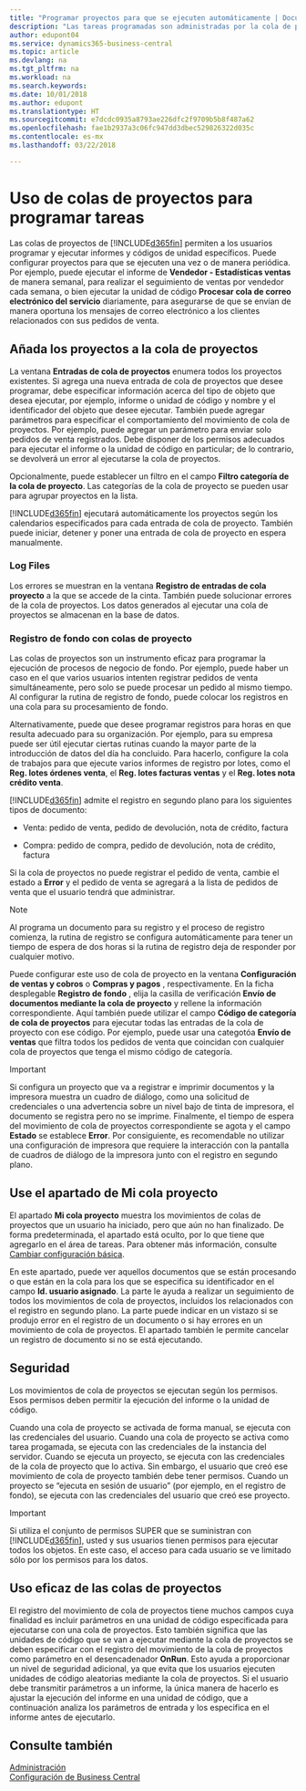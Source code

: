 ```yaml
---
title: "Programar proyectos para que se ejecuten automáticamente | Documentos de Microsoft"
description: "Las tareas programadas son administradas por la cola de proyecto. Estos proyectos ejecutan informes y unidades de código. Puede configurar proyectos para que se ejecuten una vez o de manera periódica."
author: edupont04
ms.service: dynamics365-business-central
ms.topic: article
ms.devlang: na
ms.tgt_pltfrm: na
ms.workload: na
ms.search.keywords: 
ms.date: 10/01/2018
ms.author: edupont
ms.translationtype: HT
ms.sourcegitcommit: e7dcdc0935a8793ae226dfc2f9709b5b8f487a62
ms.openlocfilehash: fae1b2937a3c06fc947dd3dbec529826322d035c
ms.contentlocale: es-mx
ms.lasthandoff: 03/22/2018

---
```

# <a name="use-job-queues-to-schedule-tasks"></a>Uso de colas de proyectos para programar tareas
Las colas de proyectos de [!INCLUDE[d365fin](includes/d365fin_md.md)] permiten a los usuarios programar y ejecutar informes y códigos de unidad específicos. Puede configurar proyectos para que se ejecuten una vez o de manera periódica. Por ejemplo, puede ejecutar el informe de **Vendedor - Estadísticas ventas** de manera semanal, para realizar el seguimiento de ventas por vendedor cada semana, o bien ejecutar la unidad de código **Procesar cola de correo electrónico del servicio** diariamente, para asegurarse de que se envían de manera oportuna los mensajes de correo electrónico a los clientes relacionados con sus pedidos de venta.  

## <a name="add-jobs-to-the-job-queue"></a>Añada los proyectos a la cola de proyectos
La ventana **Entradas de cola de proyectos** enumera todos los proyectos existentes. Si agrega una nueva entrada de cola de proyectos que desee programar, debe especificar información acerca del tipo de objeto que desea ejecutar, por ejemplo, informe o unidad de código y nombre y el identificador del objeto que desee ejecutar. También puede agregar parámetros para especificar el comportamiento del movimiento de cola de proyectos. Por ejemplo, puede agregar un parámetro para enviar solo pedidos de venta registrados. Debe disponer de los permisos adecuados para ejecutar el informe o la unidad de código en particular; de lo contrario, se devolverá un error al ejecutarse la cola de proyectos.  

Opcionalmente, puede establecer un filtro en el campo **Filtro categoría de la cola de proyecto**. Las categorías de la cola de proyecto se pueden usar para agrupar proyectos en la lista.

[!INCLUDE[d365fin](includes/d365fin_md.md)] ejecutará automáticamente los proyectos según los calendarios especificados para cada entrada de cola de proyecto. También puede iniciar, detener y poner una entrada de cola de proyecto en espera manualmente.

### <a name="log-files"></a>Log Files
Los errores se muestran en la ventana **Registro de entradas de cola proyecto** a la que se accede de la cinta. También puede solucionar errores de la cola de proyectos. Los datos generados al ejecutar una cola de proyectos se almacenan en la base de datos.  

### <a name="background-posting-with-job-queues"></a>Registro de fondo con colas de proyecto
Las colas de proyectos son un instrumento eficaz para programar la ejecución de procesos de negocio de fondo. Por ejemplo, puede haber un caso en el que varios usuarios intenten registrar pedidos de venta simultáneamente, pero solo se puede procesar un pedido al mismo tiempo. Al configurar la rutina de registro de fondo, puede colocar los registros en una cola para su procesamiento de fondo.  

 Alternativamente, puede que desee programar registros para horas en que resulta adecuado para su organización. Por ejemplo, para su empresa puede ser útil ejecutar ciertas rutinas cuando la mayor parte de la introducción de datos del día ha concluido. Para hacerlo, configure la cola de trabajos para que ejecute varios informes de registro por lotes, como el **Reg. lotes órdenes venta**, el **Reg. lotes facturas ventas** y el **Reg. lotes nota crédito venta**.  

 [!INCLUDE[d365fin](includes/d365fin_md.md)] admite el registro en segundo plano para los siguientes tipos de documento:  

-   Venta: pedido de venta, pedido de devolución, nota de crédito, factura  

-   Compra: pedido de compra, pedido de devolución, nota de crédito, factura  

 Si la cola de proyectos no puede registrar el pedido de venta, cambie el estado a **Error** y el pedido de venta se agregará a la lista de pedidos de venta que el usuario tendrá que administrar.  

> [!NOTE]  
>  Al programa un documento para su registro y el proceso de registro comienza, la rutina de registro se configura automáticamente para tener un tiempo de espera de dos horas si la rutina de registro deja de responder por cualquier motivo.  

Puede configurar este uso de cola de proyecto en la ventana **Configuración de ventas y cobros** o **Compras y pagos** , respectivamente. En la ficha desplegable **Registro de fondo** , elija la casilla de verificación **Envío de documentos mediante la cola de proyecto** y rellene la información correspondiente. Aquí también puede utilizar el campo **Código de categoría de cola de proyectos** para ejecutar todas las entradas de la cola de proyecto con ese código. Por ejemplo, puede usar una categotóa **Envío de ventas** que filtra todos los pedidos de venta que coincidan con cualquier cola de proyectos que tenga el mismo código de categoría.  

> [!IMPORTANT]  
>  Si configura un proyecto que va a registrar e imprimir documentos y la impresora muestra un cuadro de diálogo, como una solicitud de credenciales o una advertencia sobre un nivel bajo de tinta de impresora, el documento se registra pero no se imprime. Finalmente, el tiempo de espera del movimiento de cola de proyectos correspondiente se agota y el campo **Estado** se establece **Error**. Por consiguiente, es recomendable no utilizar una configuración de impresora que requiere la interacción con la pantalla de cuadros de diálogo de la impresora junto con el registro en segundo plano.  

## <a name="use-the-my-job-queue-part"></a>Use el apartado de Mi cola proyecto
El apartado **Mi cola proyecto** muestra los movimientos de colas de proyectos que un usuario ha iniciado, pero que aún no han finalizado. De forma predeterminada, el apartado está oculto, por lo que tiene que agregarlo en el área de tareas. Para obtener más información, consulte [Cambiar configuración básica](ui-change-basic-settings.md).  

En este apartado, puede ver aquellos documentos que se están procesando o que están en la cola para los que se especifica su identificador en el campo **Id. usuario asignado**. La parte le ayuda a realizar un seguimiento de todos los movimientos de cola de proyectos, incluidos los relacionados con el registro en segundo plano. La parte puede indicar en un vistazo si se produjo error en el registro de un documento o si hay errores en un movimiento de cola de proyectos. El apartado también le permite cancelar un registro de documento si no se está ejecutando.  

## <a name="security"></a>Seguridad  
Los movimientos de cola de proyectos se ejecutan según los permisos. Esos permisos deben permitir la ejecución del informe o la unidad de código.  

Cuando una cola de proyecto se activada de forma manual, se ejecuta con las credenciales del usuario. Cuando una cola de proyecto se activa como tarea progamada, se ejecuta con las credenciales de la instancia del servidor. Cuando se ejecuta un proyecto, se ejecuta con las credenciales de la cola de proyecto que lo activa. Sin embargo, el usuario que creó ese movimiento de cola de proyecto también debe tener permisos. Cuando un proyecto se “ejecuta en sesión de usuario” (por ejemplo, en el registro de fondo), se ejecuta con las credenciales del usuario que creó ese proyecto.  

> [!IMPORTANT]  
>  Si utiliza el conjunto de permisos SUPER que se suministran con [!INCLUDE[d365fin](includes/d365fin_md.md)], usted y sus usuarios tienen permisos para ejecutar todos los objetos. En este caso, el acceso para cada usuario se ve limitado sólo por los permisos para los datos.  

## <a name="using-job-queues-effectively"></a>Uso eficaz de las colas de proyectos  
El registro del movimiento de cola de proyectos tiene muchos campos cuya finalidad es incluir parámetros en una unidad de código especificada para ejecutarse con una cola de proyectos. Esto también significa que las unidades de código que se van a ejecutar mediante la cola de proyectos se deben especificar con el registro del movimiento de la cola de proyectos como parámetro en el desencadenador **OnRun**. Esto ayuda a proporcionar un nivel de seguridad adicional, ya que evita que los usuarios ejecuten unidades de código aleatorias mediante la cola de proyectos. Si el usuario debe transmitir parámetros a un informe, la única manera de hacerlo es ajustar la ejecución del informe en una unidad de código, que a continuación analiza los parámetros de entrada y los especifica en el informe antes de ejecutarlo.  

## <a name="see-also"></a>Consulte también  
[Administración](admin-setup-and-administration.md)  
[Configuración de Business Central](setup.md)  

